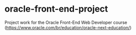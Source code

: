 # oracle-front-end-project
Project work for the Oracle Front-End Web Developer course (https://www.oracle.com/br/education/oracle-next-education/)
